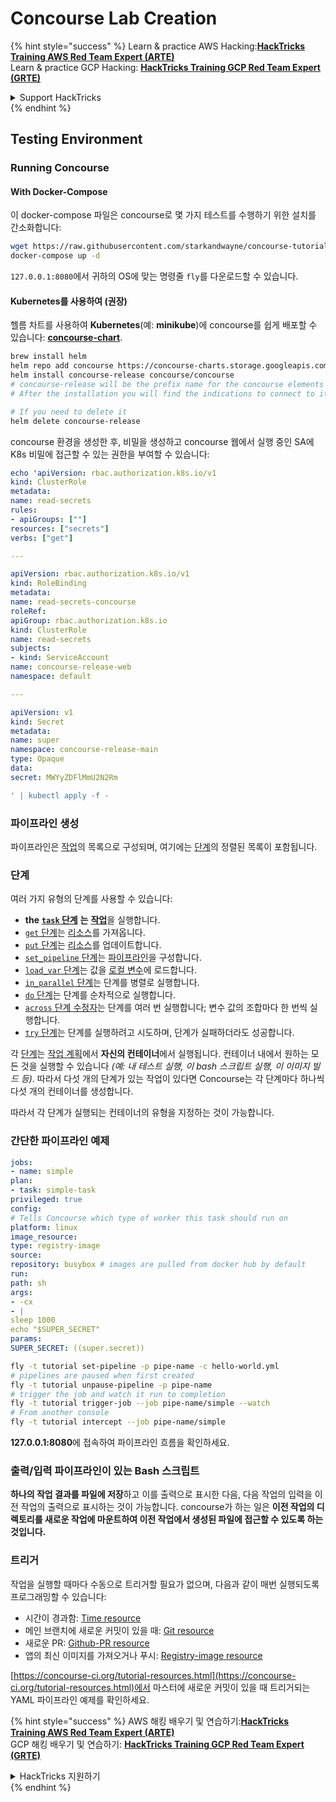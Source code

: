 # Concourse Lab Creation

{% hint style="success" %}
Learn & practice AWS Hacking:<img src="../../.gitbook/assets/image (1) (1) (1).png" alt="" data-size="line">[**HackTricks Training AWS Red Team Expert (ARTE)**](https://training.hacktricks.xyz/courses/arte)<img src="../../.gitbook/assets/image (1) (1) (1).png" alt="" data-size="line">\
Learn & practice GCP Hacking: <img src="../../.gitbook/assets/image (2).png" alt="" data-size="line">[**HackTricks Training GCP Red Team Expert (GRTE)**<img src="../../.gitbook/assets/image (2).png" alt="" data-size="line">](https://training.hacktricks.xyz/courses/grte)

<details>

<summary>Support HackTricks</summary>

* Check the [**subscription plans**](https://github.com/sponsors/carlospolop)!
* **Join the** 💬 [**Discord group**](https://discord.gg/hRep4RUj7f) or the [**telegram group**](https://t.me/peass) or **follow** us on **Twitter** 🐦 [**@hacktricks\_live**](https://twitter.com/hacktricks_live)**.**
* **Share hacking tricks by submitting PRs to the** [**HackTricks**](https://github.com/carlospolop/hacktricks) and [**HackTricks Cloud**](https://github.com/carlospolop/hacktricks-cloud) github repos.

</details>
{% endhint %}

## Testing Environment

### Running Concourse

#### With Docker-Compose

이 docker-compose 파일은 concourse로 몇 가지 테스트를 수행하기 위한 설치를 간소화합니다:
```bash
wget https://raw.githubusercontent.com/starkandwayne/concourse-tutorial/master/docker-compose.yml
docker-compose up -d
```
`127.0.0.1:8080`에서 귀하의 OS에 맞는 명령줄 `fly`를 다운로드할 수 있습니다.

#### Kubernetes를 사용하여 (권장)

헬름 차트를 사용하여 **Kubernetes**(예: **minikube**)에 concourse를 쉽게 배포할 수 있습니다: [**concourse-chart**](https://github.com/concourse/concourse-chart).
```bash
brew install helm
helm repo add concourse https://concourse-charts.storage.googleapis.com/
helm install concourse-release concourse/concourse
# concourse-release will be the prefix name for the concourse elements in k8s
# After the installation you will find the indications to connect to it in the console

# If you need to delete it
helm delete concourse-release
```
concourse 환경을 생성한 후, 비밀을 생성하고 concourse 웹에서 실행 중인 SA에 K8s 비밀에 접근할 수 있는 권한을 부여할 수 있습니다:
```yaml
echo 'apiVersion: rbac.authorization.k8s.io/v1
kind: ClusterRole
metadata:
name: read-secrets
rules:
- apiGroups: [""]
resources: ["secrets"]
verbs: ["get"]

---

apiVersion: rbac.authorization.k8s.io/v1
kind: RoleBinding
metadata:
name: read-secrets-concourse
roleRef:
apiGroup: rbac.authorization.k8s.io
kind: ClusterRole
name: read-secrets
subjects:
- kind: ServiceAccount
name: concourse-release-web
namespace: default

---

apiVersion: v1
kind: Secret
metadata:
name: super
namespace: concourse-release-main
type: Opaque
data:
secret: MWYyZDFlMmU2N2Rm

' | kubectl apply -f -
```
### 파이프라인 생성

파이프라인은 [작업](https://concourse-ci.org/jobs.html)의 목록으로 구성되며, 여기에는 [단계](https://concourse-ci.org/steps.html)의 정렬된 목록이 포함됩니다.

### 단계

여러 가지 유형의 단계를 사용할 수 있습니다:

* **the** [**`task` 단계**](https://concourse-ci.org/task-step.html) **는** [**작업**](https://concourse-ci.org/tasks.html)을 실행합니다.
* [`get` 단계](https://concourse-ci.org/get-step.html)는 [리소스](https://concourse-ci.org/resources.html)를 가져옵니다.
* [`put` 단계](https://concourse-ci.org/put-step.html)는 [리소스](https://concourse-ci.org/resources.html)를 업데이트합니다.
* [`set_pipeline` 단계](https://concourse-ci.org/set-pipeline-step.html)는 [파이프라인](https://concourse-ci.org/pipelines.html)을 구성합니다.
* [`load_var` 단계](https://concourse-ci.org/load-var-step.html)는 값을 [로컬 변수](https://concourse-ci.org/vars.html#local-vars)에 로드합니다.
* [`in_parallel` 단계](https://concourse-ci.org/in-parallel-step.html)는 단계를 병렬로 실행합니다.
* [`do` 단계](https://concourse-ci.org/do-step.html)는 단계를 순차적으로 실행합니다.
* [`across` 단계 수정자](https://concourse-ci.org/across-step.html#schema.across)는 단계를 여러 번 실행합니다; 변수 값의 조합마다 한 번씩 실행합니다.
* [`try` 단계](https://concourse-ci.org/try-step.html)는 단계를 실행하려고 시도하며, 단계가 실패하더라도 성공합니다.

각 [단계](https://concourse-ci.org/steps.html)는 [작업 계획](https://concourse-ci.org/jobs.html#schema.job.plan)에서 **자신의 컨테이너**에서 실행됩니다. 컨테이너 내에서 원하는 모든 것을 실행할 수 있습니다 _(예: 내 테스트 실행, 이 bash 스크립트 실행, 이 이미지 빌드 등)_. 따라서 다섯 개의 단계가 있는 작업이 있다면 Concourse는 각 단계마다 하나씩 다섯 개의 컨테이너를 생성합니다.

따라서 각 단계가 실행되는 컨테이너의 유형을 지정하는 것이 가능합니다.

### 간단한 파이프라인 예제
```yaml
jobs:
- name: simple
plan:
- task: simple-task
privileged: true
config:
# Tells Concourse which type of worker this task should run on
platform: linux
image_resource:
type: registry-image
source:
repository: busybox # images are pulled from docker hub by default
run:
path: sh
args:
- -cx
- |
sleep 1000
echo "$SUPER_SECRET"
params:
SUPER_SECRET: ((super.secret))
```

```bash
fly -t tutorial set-pipeline -p pipe-name -c hello-world.yml
# pipelines are paused when first created
fly -t tutorial unpause-pipeline -p pipe-name
# trigger the job and watch it run to completion
fly -t tutorial trigger-job --job pipe-name/simple --watch
# From another console
fly -t tutorial intercept --job pipe-name/simple
```
**127.0.0.1:8080**에 접속하여 파이프라인 흐름을 확인하세요.

### 출력/입력 파이프라인이 있는 Bash 스크립트

**하나의 작업 결과를 파일에 저장**하고 이를 출력으로 표시한 다음, 다음 작업의 입력을 이전 작업의 출력으로 표시하는 것이 가능합니다. concourse가 하는 일은 **이전 작업의 디렉토리를 새로운 작업에 마운트하여 이전 작업에서 생성된 파일에 접근할 수 있도록 하는 것입니다.**

### 트리거

작업을 실행할 때마다 수동으로 트리거할 필요가 없으며, 다음과 같이 매번 실행되도록 프로그래밍할 수 있습니다:

* 시간이 경과함: [Time resource](https://github.com/concourse/time-resource/)
* 메인 브랜치에 새로운 커밋이 있을 때: [Git resource](https://github.com/concourse/git-resource)
* 새로운 PR: [Github-PR resource](https://github.com/telia-oss/github-pr-resource)
* 앱의 최신 이미지를 가져오거나 푸시: [Registry-image resource](https://github.com/concourse/registry-image-resource/)

[https://concourse-ci.org/tutorial-resources.html](https://concourse-ci.org/tutorial-resources.html)에서 마스터에 새로운 커밋이 있을 때 트리거되는 YAML 파이프라인 예제를 확인하세요.

{% hint style="success" %}
AWS 해킹 배우기 및 연습하기:<img src="../../.gitbook/assets/image (1) (1) (1).png" alt="" data-size="line">[**HackTricks Training AWS Red Team Expert (ARTE)**](https://training.hacktricks.xyz/courses/arte)<img src="../../.gitbook/assets/image (1) (1) (1).png" alt="" data-size="line">\
GCP 해킹 배우기 및 연습하기: <img src="../../.gitbook/assets/image (2).png" alt="" data-size="line">[**HackTricks Training GCP Red Team Expert (GRTE)**<img src="../../.gitbook/assets/image (2).png" alt="" data-size="line">](https://training.hacktricks.xyz/courses/grte)

<details>

<summary>HackTricks 지원하기</summary>

* [**구독 계획**](https://github.com/sponsors/carlospolop) 확인하기!
* **💬 [**Discord 그룹**](https://discord.gg/hRep4RUj7f) 또는 [**텔레그램 그룹**](https://t.me/peass)에 참여하거나 **Twitter** 🐦 [**@hacktricks\_live**](https://twitter.com/hacktricks_live)**를 팔로우하세요.**
* **[**HackTricks**](https://github.com/carlospolop/hacktricks) 및 [**HackTricks Cloud**](https://github.com/carlospolop/hacktricks-cloud) github 리포지토리에 PR을 제출하여 해킹 팁을 공유하세요.**

</details>
{% endhint %}
